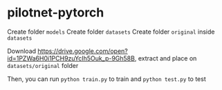 # pilotnet-pytorch

Create folder `models`
Create folder `datasets`
Create folder `original` inside `datasets`

Download https://drive.google.com/open?id=1PZWa6H0i1PCH9zuYcIh5Ouk_p-9Gh58B, extract and place on `datasets/original` folder

Then, you can run `python train.py` to train and `python test.py` to test
